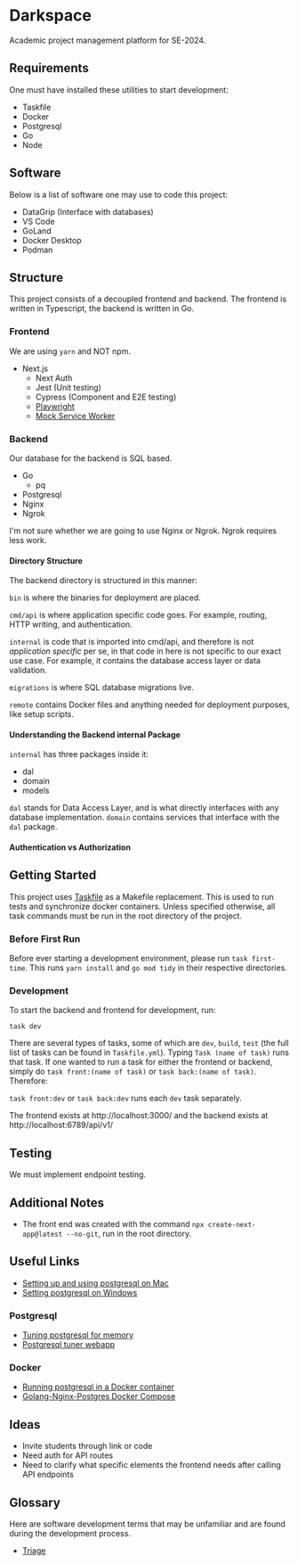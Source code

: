 # Darkspace

Academic project management platform for SE-2024.

## Requirements

One must have installed these utilities to start development:

- Taskfile
- Docker
- Postgresql
- Go
- Node

## Software

Below is a list of software one may use to code this project:

- DataGrip (Interface with databases)
- VS Code
- GoLand
- Docker Desktop
- Podman

## Structure

This project consists of a decoupled frontend and backend. The frontend is written in Typescript, the backend is written in Go.

### Frontend

We are using ```yarn``` and NOT npm.

- Next.js
  - Next Auth
  - Jest (Unit testing)
  - Cypress (Component and E2E testing)
  - [Playwright](https://playwright.dev/)
  - [Mock Service Worker](https://mswjs.io/)

### Backend

Our database for the backend is SQL based.

- Go
  - pq
- Postgresql
- Nginx
- Ngrok

I'm not sure whether we are going to use Nginx or Ngrok. Ngrok requires less work.

#### Directory Structure

The backend directory is structured in this manner:

```bin``` is where the binaries for deployment are placed.

```cmd/api``` is where application specific code goes. For example, routing, HTTP writing, and authentication.

```internal``` is code that is imported into cmd/api, and therefore is not *application specific* per se, in that code in here is not specific to our exact use case. For example, it contains the database access layer or data validation.

```migrations``` is where SQL database migrations live.

```remote``` contains Docker files and anything needed for deployment purposes, like setup scripts.

#### Understanding the Backend **internal** Package

```internal``` has three packages inside it:

- dal
- domain
- models

```dal``` stands for Data Access Layer, and is what directly interfaces with any database implementation. ```domain``` contains services that interface with the ```dal``` package.

#### Authentication vs Authorization

## Getting Started

This project uses [Taskfile](https://taskfile.dev) as a Makefile replacement. This is used to run tests and synchronize docker containers. Unless specified otherwise, all task commands must be run in the root directory of the project.

### Before First Run

Before ever starting a development environment, please run ```task first-time```. This runs ```yarn install``` and ```go mod tidy``` in their respective directories.

### Development

To start the backend and frontend for development, run:

```task dev```

There are several types of tasks, some of which are ```dev```, ```build```, ```test``` (the full list of tasks can be found in ```Taskfile.yml```). Typing ```Task (name of task)``` runs that task. If one wanted to run a task for either the frontend or backend, simply do ```task front:(name of task)``` or ```task back:(name of task)```. Therefore:

```task front:dev``` or ```task back:dev``` runs each ```dev``` task separately.

The frontend exists at http://localhost:3000/ and the backend exists at http://localhost:6789/api/v1/

## Testing

We must implement endpoint testing.

## Additional Notes

- The front end was created with the command ```npx create-next-app@latest --no-git```, run in the root directory.

## Useful Links

- [Setting up and using postgresql on Mac](https://www.sqlshack.com/setting-up-a-postgresql-database-on-mac/)
- [Setting postgresql on Windows](https://www.prisma.io/dataguide/postgresql/setting-up-a-local-postgresql-database#setting-up-postgresql-on-windows)

### Postgresql

- [Tuning postgresql for memory](https://www.enterprisedb.com/postgres-tutorials/how-tune-postgresql-memory)
- [Postgresql tuner webapp](https://pgtune.leopard.in.ua/)

### Docker

- [Running postgresql in a Docker container](https://www.docker.com/blog/how-to-use-the-postgres-docker-official-image/)
- [Golang-Nginx-Postgres Docker Compose](https://github.com/docker/awesome-compose/tree/master/nginx-golang-postgres)

## Ideas

- Invite students through link or code
- Need auth for API routes
- Need to clarify what specific elements the frontend needs after calling API endpoints 

## Glossary

Here are software development terms that may be unfamiliar and are found during the development process.

- [Triage](https://dictionary.cambridge.org/dictionary/english/triage)
